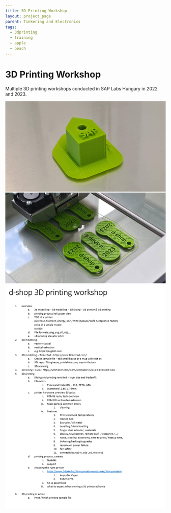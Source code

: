 ```yaml
---
title: 3D Printing Workshop
layout: project_page
parent: Tinkering and Electronics
tags:
  - 3dprinting
  - training
  - apple
  - peach
---
```


# 3D Printing Workshop

Multiple 3D printing workshops conducted in SAP Labs Hungary in 2022 and 2023.

![3dptraining](assets/sap_3dprinting1.jpg)
![3dptraining](assets/sap_3dprinting2.jpg)
![3dptraining](assets/sap_3dprinting3.png)
